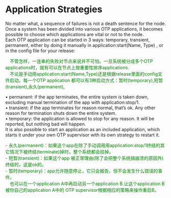 # Application Strategies
No matter what, a sequence of failures is not a death sentence for the node. Once a system has been divided into various OTP applications, it becomes possible to choose which applications are vital or not to the node.<br>
Each OTP application can be started in 3 ways: temporary, transient, permanent, either by doing it manually in application:start(Name, Type) , or in the config file for your release:
<p></p> <font color="green">
&emsp;不管怎样，一连串的失败对节点来说并不可怕。一旦系统被分成多个OTP applications时，就有可以在节点上按重要性排序applications.<br>
&emsp;不论是手动用application:start(Name,Type)还是根据release里面的config文件启动，每一个OTP application 都可以有3种启动方式：暂时(temporary),短暂(transient),永久(permanent),
</font> <p></p>

• permanent: if the app terminates, the entire system is taken down, excluding manual termination of the app with application:stop/1.<br>
• transient: if the app terminates for reason normal, that’s ok. Any other reason for termination shuts down the entire system.<br>
• temporary: the application is allowed to stop for any reason. It will be reported, but nothing bad will happen.<br>
It is also possible to start an application as an included application, which starts it under your own OTP supervisor with its own strategy to restart it.
<p></p> <font color="green">
- 永久(permanent)：如果这个app在除了手动调用用application:stop/1终结的其它情况下被终结(terminate)掉时，整个系统都会挂掉。<br>
- 短暂(transient)：如果这个app 被正常理由(除了会把整个系统搞崩溃的原因外)终结的，这是ok的。<br>
- 暂时(temporary)：app允许随意停止，它只会报告，但不会发生什么错误的事件。<br>
&emsp;也可以在一个application A中再启动另一个application B.让这个application B被你自己的application A中的 OTP supervisor根据相应的策略来操作重启B。
</font> <p></p>


